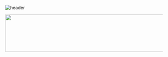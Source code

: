 ![header](https://capsule-render.vercel.app/api?type=waving&color=timeGradient&customColorList=0,2,2,5,30&text=오늘도!%20노력하는%20개발자%20안효주입니다!%20✊&animation=fadeIn&fontSize=24&fontAlignY=40&fontAlign=50&height=250)

<a href="https://www.gitanimals.org/en_US?utm_medium=image&utm_source=anju0210&utm_content=line">
  <img
    src="https://render.gitanimals.org/lines/anju0210"
    width="600"
    height="120"
  />
</a>
  

<!--
**anju0210/anju0210** is a ✨ _special_ ✨ repository because its `README.md` (this file) appears on your GitHub profile.

Here are some ideas to get you started:

- 🔭 I’m currently working on ...
- 🌱 I’m currently learning ...
- 👯 I’m looking to collaborate on ...
- 🤔 I’m looking for help with ...
- 💬 Ask me about ...
- 📫 How to reach me: ...
- 😄 Pronouns: ...
- ⚡ Fun fact: ...
-->
